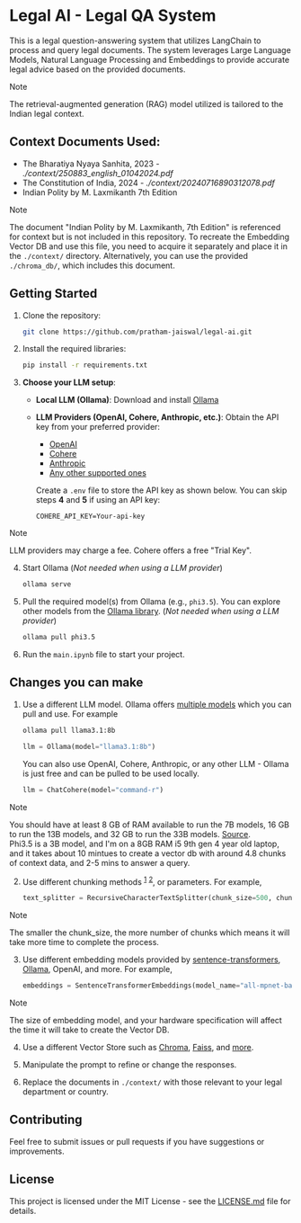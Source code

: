 # Legal AI - Legal QA System

This is a legal question-answering system that utilizes LangChain to process and query legal documents. The system leverages Large Language Models, Natural Language Processing and Embeddings to provide accurate legal advice based on the provided documents.

> [!NOTE]
> The retrieval-augmented generation (RAG) model utilized is tailored to the Indian legal context.

## Context Documents Used:
- The Bharatiya Nyaya Sanhita, 2023 - *./context/250883_english_01042024.pdf*
- The Constitution of India, 2024 - *./context/20240716890312078.pdf*
- Indian Polity by M. Laxmikanth 7th Edition

> [!NOTE]
> The document "Indian Polity by M. Laxmikanth, 7th Edition" is referenced for context but is not included in this repository. To recreate the Embedding Vector DB and use this file, you need to acquire it separately and place it in the `./context/` directory. Alternatively, you can use the provided `./chroma_db/`, which includes this document.

## Getting Started

1. Clone the repository:
    ```sh
    git clone https://github.com/pratham-jaiswal/legal-ai.git
    ```

2. Install the required libraries:
    ```sh
    pip install -r requirements.txt
    ```

3. **Choose your LLM setup**:
   
    - **Local LLM (Ollama)**: Download and install [Ollama](https://ollama.com/download)
   
    - **LLM Providers (OpenAI, Cohere, Anthropic, etc.)**: Obtain the API key from your preferred provider:
        - [OpenAI](https://platform.openai.com/api-keys)
        - [Cohere](https://dashboard.cohere.com/api-keys)
        - [Anthropic](https://console.anthropic.com/settings/keys)
        - [Any other supported ones](https://python.langchain.com/docs/integrations/chat/)

        Create a `.env` file to store the API key as shown below. You can skip steps **4** and **5** if using an API key:
        ```env
        COHERE_API_KEY=Your-api-key
        ```

> [!NOTE]
> LLM providers may charge a fee. Cohere offers a free "Trial Key".

4. Start Ollama (*Not needed when using a LLM provider*)
    ```sh
    ollama serve
    ```

5. Pull the required model(s) from Ollama (e.g., `phi3.5`). You can explore other models from the [Ollama library](https://ollama.com/library). (*Not needed when using a LLM provider*)
    ```sh
    ollama pull phi3.5
    ```

6. Run the `main.ipynb` file to start your project.

## Changes you can make

1. Use a different LLM model. Ollama offers [multiple models](https://ollama.com/library) which you can pull and use. For example
    ```sh
    ollama pull llama3.1:8b
    ```

    ```py
    llm = Ollama(model="llama3.1:8b")
    ```

    You can also use OpenAI, Cohere, Anthropic, or any other LLM - Ollama is just free and can be pulled to be used locally.
    ```py
    llm = ChatCohere(model="command-r")
    ```

> [!NOTE]
> You should have at least 8 GB of RAM available to run the 7B models, 16 GB to run the 13B models, and 32 GB to run the 33B models. [Source](https://github.com/ollama/ollama?tab=readme-ov-file#model-library).</br>
> Phi3.5 is a 3B model, and I'm on a 8GB RAM i5 9th gen 4 year old laptop, and it takes about 10 mintues to create a vector db with around 4.8 chunks of context data, and 2-5 mins to answer a query.

2. Use different chunking methods <sup>[1](https://python.langchain.com/v0.2/docs/how_to/#text-splitters)</sup> <sup>[2](https://blog.lancedb.com/chunking-techniques-with-langchain-and-llamaindex/)</sup>, or parameters. For example,
    ```py
    text_splitter = RecursiveCharacterTextSplitter(chunk_size=500, chunk_overlap=70)
    ```
> [!NOTE]
> The smaller the chunk_size, the more number of chunks which means it will take more time to complete the process.

3. Use different embedding models provided by [sentence-transformers](https://huggingface.co/sentence-transformers#models), [Ollama](https://ollama.com/blog/embedding-models), OpenAI, and more. For example,
    ```py
    embeddings = SentenceTransformerEmbeddings(model_name="all-mpnet-base-v2")
    ```

> [!NOTE]
> The size of embedding model, and your hardware specification will affect the time it will take to create the Vector DB.

4. Use a different Vector Store such as [Chroma](https://python.langchain.com/v0.2/docs/integrations/vectorstores/chroma/), [Faiss](https://python.langchain.com/v0.2/docs/integrations/vectorstores/faiss/), and [more](https://python.langchain.com/v0.2/docs/integrations/vectorstores/).

5. Manipulate the prompt to refine or change the responses.

6. Replace the documents in `./context/` with those relevant to your legal department or country.

## Contributing

Feel free to submit issues or pull requests if you have suggestions or improvements.

## License

This project is licensed under the MIT License - see the [LICENSE.md](https://github.com/pratham-jaiswal/legal-ai/blob/main/LICENSE) file for details.